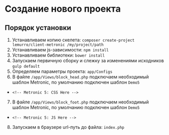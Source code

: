 # Создание нового проекта

## Порядок установки
1. Устанавливаем копию скелета: `composer create-project lemurro/client-metronic /my/project/path`
2. Устанавливаем js-зависимости: `npm install`
3. Устанавливаем библиотеки: `bower install`
4. Запускаем первичную сборку и слежку за изменениями исходников `gulp default`
5. Определяем параметры проекта: `app/Configs`
6. В файле `/app/Views/block_head.php` подключаем необходимый шаблон Metronic, по умолчанию подключен шаблон `Demo5`
  - `<!-- Metronic 5: CSS Here -->`
7. В файле `/app/Views/block_foot.php` подключаем необходимый шаблон Metronic, по умолчанию подключен шаблон `Demo5`
  - `<!-- Metronic 5: JS Here -->`
8. Запускаем в браузере url-путь до файла: `index.php`